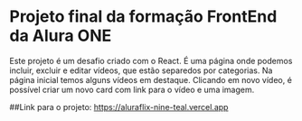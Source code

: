 # Projeto final da formação FrontEnd da Alura ONE
  Este projeto é um desafio criado com o React. É uma página onde podemos incluir, excluir e editar
  vídeos, que estão separedos por categorias.
  Na página inicial temos alguns vídeos em destaque.
  Clicando em novo vídeo, é possível criar um novo card com link para o vídeo e uma imagem.  

  ##Link para o projeto:
  https://aluraflix-nine-teal.vercel.app

